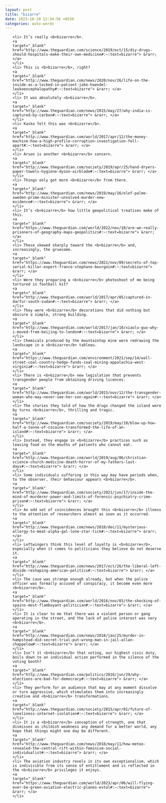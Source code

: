 ```yaml
---
layout: post
title: "bizarre"
date: 2023-10-10 12:34:56 +0530
categories: auto-words
---
```

<ol>

    <li> It’s really <b>bizarre</b>.
    <a 
    target="_blank" 
    href="http://www.theguardian.com/science/2019/oct/15/diy-drugs-should-hospitals-make-their-own-medicine#:~:text=bizarre"> &rarr; </a>
    </li>
    <li> This is <b>bizarre</b>, right?
    <a 
    target="_blank" 
    href="http://www.theguardian.com/news/2020/nov/26/life-on-the-inside-as-a-locked-in-patient-jake-haendel-leukoencephalopathy#:~:text=bizarre"> &rarr; </a>
    </li>
    <li> It was absolutely <b>bizarre</b>.
    <a 
    target="_blank" 
    href="http://www.theguardian.com/news/2015/may/27/why-india-is-captured-by-carbon#:~:text=bizarre"> &rarr; </a>
    </li>
    <li> Kasko felt this was <b>bizarre</b>.
    <a 
    target="_blank" 
    href="http://www.theguardian.com/world/2017/apr/12/the-money-machine-how-a-high-profile-corruption-investigation-fell-apart#:~:text=bizarre"> &rarr; </a>
    </li>
    <li> Arson is another <b>bizarre</b> concern.
    <a 
    target="_blank" 
    href="http://www.theguardian.com/society/2019/apr/25/hand-dryers-paper-towels-hygiene-dyson-airblade#:~:text=bizarre"> &rarr; </a>
    </li>
    <li> Things only got more <b>bizarre</b> from there.
    <a 
    target="_blank" 
    href="http://www.theguardian.com/news/2019/may/16/olof-palme-sweden-prime-minister-unsolved-murder-new-evidence#:~:text=bizarre"> &rarr; </a>
    </li>
    <li> It’s <b>bizarre</b> how little geopolitical treatises make of this.
    <a 
    target="_blank" 
    href="https://www.theguardian.com/world/2022/nov/10/are-we-really-prisoners-of-geography-maps-geopolitics#:~:text=bizarre"> &rarr; </a>
    </li>
    <li> These skewed sharply toward the <b>bizarre</b> and, increasingly, the gruesome.
    <a 
    target="_blank" 
    href="https://www.theguardian.com/news/2021/nov/09/secrets-of-top-serial-killer-expert-france-stephane-bourgoin#:~:text=bizarre"> &rarr; </a>
    </li>
    <li> Were they preparing a <b>bizarre</b> photoshoot of me being tortured in football kit?
    <a 
    target="_blank" 
    href="http://www.theguardian.com/world/2017/apr/05/captured-in-darfur-south-sudan#:~:text=bizarre"> &rarr; </a>
    </li>
    <li> They were <b>bizarre</b> decorations that did nothing but obscure a simple, strong building.
    <a 
    target="_blank" 
    href="http://www.theguardian.com/world/2017/jan/10/xiaolu-guo-why-i-moved-from-beijing-to-london#:~:text=bizarre"> &rarr; </a>
    </li>
    <li> Chemicals produced by the mountaintop mine were redrawing the landscape in a <b>bizarre</b> tableau.
    <a 
    target="_blank" 
    href="https://www.theguardian.com/environment/2021/sep/14/wall-street-coal-country-hedge-funds-coal-mining-appalachia-west-virginia#:~:text=bizarre"> &rarr; </a>
    </li>
    <li> There is <b>bizarre</b> new legislation that prevents transgender people from obtaining driving licences.
    <a 
    target="_blank" 
    href="http://www.theguardian.com/world/2015/nov/12/the-transgender-woman-who-may-never-see-her-son-again#:~:text=bizarre"> &rarr; </a>
    </li>
    <li> The stories they told of how the drugs changed the island were by turns <b>bizarre</b>, thrilling and tragic.
    <a 
    target="_blank" 
    href="http://www.theguardian.com/society/2019/may/10/blow-up-how-half-a-tonne-of-cocaine-transformed-the-life-of-an-island#:~:text=bizarre"> &rarr; </a>
    </li>
    <li> Instead, they engage in <b>bizarre</b> practices such as leaving food on the mouths of patients who cannot eat.
    <a 
    target="_blank" 
    href="http://www.theguardian.com/world/2019/aug/06/christian-science-church-medicine-death-horror-of-my-fathers-last-days#:~:text=bizarre"> &rarr; </a>
    </li>
    <li> Some individuals suffering in this way may have periods when, to the observer, their behaviour appears <b>bizarre</b>.
    <a 
    target="_blank" 
    href="http://www.theguardian.com/society/2021/jun/17/inside-the-mind-of-murderer-power-and-limits-of-forensic-psychiatry-crime-prison#:~:text=bizarre"> &rarr; </a>
    </li>
    <li> An odd set of coincidences brought this <b>bizarre</b> illness to the attention of researchers almost as soon as it occurred.
    <a 
    target="_blank" 
    href="http://www.theguardian.com/news/2018/dec/11/mysterious-allergy-to-meat-alpha-gal-lone-star-tick#:~:text=bizarre"> &rarr; </a>
    </li>
    <li> Leftwingers think this level of loyalty is <b>bizarre</b>, especially when it comes to politicians they believe do not deserve it.
    <a 
    target="_blank" 
    href="http://www.theguardian.com/news/2017/oct/26/the-liberal-left-divide-reshaping-american-politics#:~:text=bizarre"> &rarr; </a>
    </li>
    <li> The case was strange enough already, but when the police officer was formally accused of conspiracy, it become even more <b>bizarre</b>.
    <a 
    target="_blank" 
    href="http://www.theguardian.com/world/2016/nov/03/the-shocking-of-spains-most-flamboyant-politician#:~:text=bizarre"> &rarr; </a>
    </li>
    <li> It is clear to me that there was a violent person or gang operating in the street, and the lack of police interest was very <b>bizarre</b>.
    <a 
    target="_blank" 
    href="http://www.theguardian.com/news/2018/jan/25/murder-in-hampstead-did-secret-trial-put-wrong-man-in-jail-allan-chappelow#:~:text=bizarre"> &rarr; </a>
    </li>
    <li> Isn’t it <b>bizarre</b> that voting, our highest civic duty, boils down to an individual action performed in the silence of the voting booth?
    <a 
    target="_blank" 
    href="http://www.theguardian.com/politics/2016/jun/29/why-elections-are-bad-for-democracy#:~:text=bizarre"> &rarr; </a>
    </li>
    <li> They perform for an audience that may at any moment dissolve or turn aggressive, which stimulates them into increasingly creative and <b>bizarre</b> transformations.
    <a 
    target="_blank" 
    href="http://www.theguardian.com/society/2015/apr/01/future-of-loneliness-internet-isolation#:~:text=bizarre"> &rarr; </a>
    </li>
    <li> It is a <b>bizarre</b> conception of strength, one that dismisses as childish weakness any demand for a better world, any hope that things might one day be different.
    <a 
    target="_blank" 
    href="http://www.theguardian.com/news/2018/may/11/how-metoo-revealed-the-central-rift-within-feminism-social-individualist#:~:text=bizarre"> &rarr; </a>
    </li>
    <li> The aviation industry revels in its own exceptionalism, which is indivisible from its sense of entitlement and is reflected in the <b>bizarre</b> privileges it enjoys.
    <a 
    target="_blank" 
    href="https://www.theguardian.com/world/2023/apr/06/will-flying-ever-be-green-aviation-electric-planes-evtol#:~:text=bizarre"> &rarr; </a>
    </li>